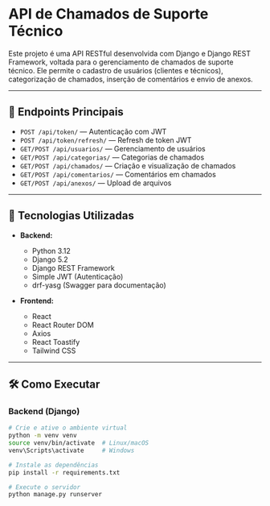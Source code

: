 # API de Chamados de Suporte Técnico

Este projeto é uma API RESTful desenvolvida com Django e Django REST Framework, voltada para o gerenciamento de chamados de suporte técnico. Ele permite o cadastro de usuários (clientes e técnicos), categorização de chamados, inserção de comentários e envio de anexos.

---

## 🚀 Endpoints Principais

- `POST /api/token/` — Autenticação com JWT
- `POST /api/token/refresh/` — Refresh de token JWT
- `GET/POST /api/usuarios/` — Gerenciamento de usuários
- `GET/POST /api/categorias/` — Categorias de chamados
- `GET/POST /api/chamados/` — Criação e visualização de chamados
- `GET/POST /api/comentarios/` — Comentários em chamados
- `GET/POST /api/anexos/` — Upload de arquivos

---

## 🧰 Tecnologias Utilizadas

- **Backend:**
  - Python 3.12
  - Django 5.2
  - Django REST Framework
  - Simple JWT (Autenticação)
  - drf-yasg (Swagger para documentação)

- **Frontend:**
  - React
  - React Router DOM
  - Axios
  - React Toastify
  - Tailwind CSS

---

## 🛠 Como Executar

### Backend (Django)

```bash
# Crie e ative o ambiente virtual
python -m venv venv
source venv/bin/activate  # Linux/macOS
venv\Scripts\activate     # Windows

# Instale as dependências
pip install -r requirements.txt

# Execute o servidor
python manage.py runserver
